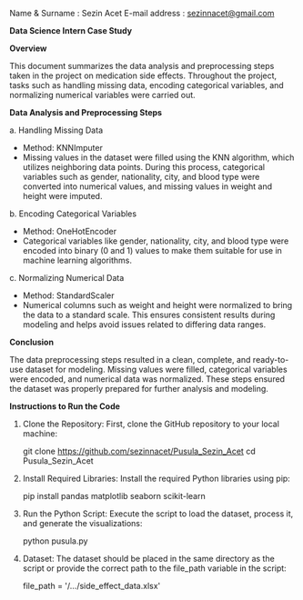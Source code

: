 Name & Surname : Sezin Acet
E-mail address : sezinnacet@gmail.com

**Data Science Intern Case Study**

**Overview**

This document summarizes the data analysis and preprocessing steps taken in the project on medication side effects. Throughout the project, 
tasks such as handling missing data, encoding categorical variables, and normalizing numerical variables were carried out.

**Data Analysis and Preprocessing Steps**

a. Handling Missing Data
- Method: KNNImputer
- Missing values in the dataset were filled using the KNN algorithm, which utilizes neighboring data points. During this process, categorical variables such as gender,
  nationality, city, and blood type were converted into numerical values, and missing values in weight and height were imputed.
  
b. Encoding Categorical Variables
- Method: OneHotEncoder
- Categorical variables like gender, nationality, city, and blood type were encoded into binary (0 and 1) values to make them suitable for use in machine learning algorithms.

c. Normalizing Numerical Data
- Method: StandardScaler
- Numerical columns such as weight and height were normalized to bring the data to a standard scale.
  This ensures consistent results during modeling and helps avoid issues related to differing data ranges.

**Conclusion**

The data preprocessing steps resulted in a clean, complete, and ready-to-use dataset for modeling. Missing values were filled, categorical variables were encoded, 
and numerical data was normalized. These steps ensured the dataset was properly prepared for further analysis and modeling.

  
**Instructions to Run the Code**
1. Clone the Repository: First, clone the GitHub repository to your local machine:
   
   git clone https://github.com/sezinnacet/Pusula_Sezin_Acet
   cd Pusula_Sezin_Acet

2. Install Required Libraries: Install the required Python libraries using pip:
   
   pip install pandas matplotlib seaborn scikit-learn

3. Run the Python Script: Execute the script to load the dataset, process it, and generate the visualizations:

   python pusula.py

4. Dataset: The dataset should be placed in the same directory as the script or provide the correct path to the file_path variable in the script:

   file_path = '/.../side_effect_data.xlsx'

